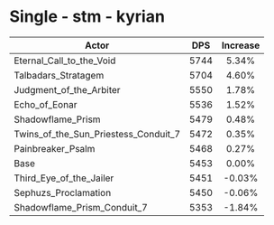 # Single - stm - kyrian
| Actor | DPS | Increase |
|---|:---:|:---:|
|Eternal_Call_to_the_Void|5744|5.34%|
|Talbadars_Stratagem|5704|4.60%|
|Judgment_of_the_Arbiter|5550|1.78%|
|Echo_of_Eonar|5536|1.52%|
|Shadowflame_Prism|5479|0.48%|
|Twins_of_the_Sun_Priestess_Conduit_7|5472|0.35%|
|Painbreaker_Psalm|5468|0.27%|
|Base|5453|0.00%|
|Third_Eye_of_the_Jailer|5451|-0.03%|
|Sephuzs_Proclamation|5450|-0.06%|
|Shadowflame_Prism_Conduit_7|5353|-1.84%|
